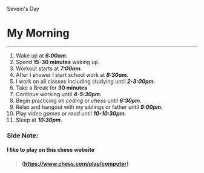Sevein's Day
<h1> My Morning </h1> 

___

<ol>
    <li>Wake up at <em><strong>6:00am.</strong></em></li>
    <li>Spend <strong>15-30 minutes</strong> waking up.</li>
    <li>Workout starts at <em><strong>7:00am.</strong></em></li>
    <li>After I shower I start school work at <em><strong>8:30am.</strong></em></li>
    <li>I work on all classes including studying until <em><strong>2-3:00pm.</strong></em></li>
    <li>Take a Break for <strong>30 minutes</strong></li>
    <li>Continue working until <em><strong>4-5:30pm.</strong></em></li>
    <li>Begin practicing on <em>coding</em> or <em>chess</em> until <em><strong>6:30pm.</strong></em></li>
    <li>Relax and hangout with my siblings or father until <em><strong>9:00pm.</strong></em></li>
    <li>Play <em>video games</em> or <em>read</em> until <em><strong>10-10:30pm.</strong></em></li>
    <li> Sleep at <em><strong>10:30pm.</strong></em></li>
    </ol>   
<h3>Side Note:</h3>
<h4>I like to play on this chess website<h4>

>(https://www.chess.com/play/computer)

><a href="https://www.chess.com/play/computer"></a>